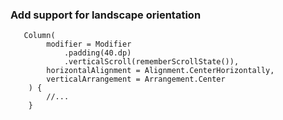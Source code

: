 ### Add support for landscape orientation

````
   Column(
        modifier = Modifier
            .padding(40.dp)
            .verticalScroll(rememberScrollState()),
        horizontalAlignment = Alignment.CenterHorizontally,
        verticalArrangement = Arrangement.Center
    ) {
        //...
    }
